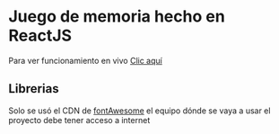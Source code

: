 # Juego de memoria hecho en ReactJS

Para ver funcionamiento en vivo [Clic aquí](https://reactmemoria.vercel.app/)

## Librerias

Solo se usó el CDN de [fontAwesome](http://localhost:3000) el equipo dónde se vaya a usar el proyecto debe tener acceso a internet
